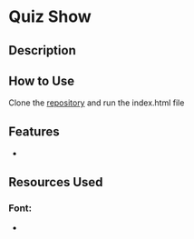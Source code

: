# Quiz Show

## Description

## How to Use
Clone the [repository](https://github.com/mjbuchman/quiz-show) and run the index.html file

## Features
- 

## Resources Used
### Font:
-
